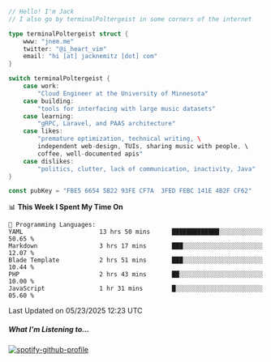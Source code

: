 ```go
// Hello! I'm Jack
// I also go by terminalPoltergeist in some corners of the internet

type terminalPoltergeist struct {
    www: "jnem.me"
    twitter: "@i_heart_vim"
    email: "hi [at] jacknemitz [dot] com"
}

switch terminalPoltergeist {
    case work:
        "Cloud Engineer at the University of Minnesota"
    case building:
        "tools for interfacing with large music datasets"
    case learning:
        "gRPC, Laravel, and PAAS architecture"
    case likes:
        "premature optimization, technical writing, \
        independent web-design, TUIs, sharing music with people, \
        coffee, well-documented apis"
    case dislikes:
        "politics, clutter, lack of communication, inactivity, Java"
}

const pubKey = "FBE5 6654 5B22 93FE CF7A  3FED FEBC 141E 4B2F CF62"
```

<!--START_SECTION:waka-->
📊 **This Week I Spent My Time On** 

```text
💬 Programming Languages: 
YAML                     13 hrs 50 mins      █████████████░░░░░░░░░░░░   50.65 % 
Markdown                 3 hrs 17 mins       ███░░░░░░░░░░░░░░░░░░░░░░   12.07 % 
Blade Template           2 hrs 51 mins       ███░░░░░░░░░░░░░░░░░░░░░░   10.44 % 
PHP                      2 hrs 43 mins       ██░░░░░░░░░░░░░░░░░░░░░░░   10.00 % 
JavaScript               1 hr 31 mins        █░░░░░░░░░░░░░░░░░░░░░░░░   05.60 % 
```


 Last Updated on 05/23/2025 12:23 UTC
<!--END_SECTION:waka-->

##### What I'm Listening to...

[![spotify-github-profile](https://jnem.me/listening-item?maxAge=2592000)](https://jnem.me/listening)
